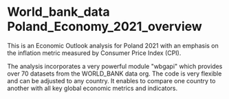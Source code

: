 # World_bank_data Poland_Economy_2021_overview

This is an Economic Outlook analysis for Poland 2021 with an emphasis on the inflation metric measured by Consumer Price Index (CPI).

The analysis incorporates a very powerful module "wbgapi" which provides over 70 datasets from the WORLD_BANK data org. The code is very flexible and can be adjusted to any country. It enables to compare one country to another with all key global economic metrics and indicators.

